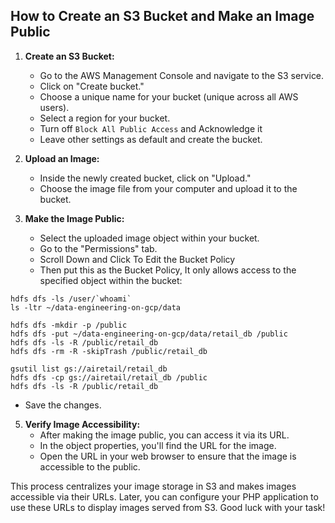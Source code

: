 ## How to Create an S3 Bucket and Make an Image Public

1. **Create an S3 Bucket:**
   - Go to the AWS Management Console and navigate to the S3 service.
   - Click on "Create bucket."
   - Choose a unique name for your bucket (unique across all AWS users).
   - Select a region for your bucket.
   - Turn off `Block All Public Access` and Acknowledge it
   - Leave other settings as default and create the bucket.

3. **Upload an Image:**
   - Inside the newly created bucket, click on "Upload."
   - Choose the image file from your computer and upload it to the bucket.

4. **Make the Image Public:**
   - Select the uploaded image object within your bucket.
   - Go to the "Permissions" tab.
   - Scroll Down and Click To Edit the Bucket Policy
   - Then put this as the Bucket Policy, It only allows access to the specified object within the bucket:
```shell
hdfs dfs -ls /user/`whoami`
ls -ltr ~/data-engineering-on-gcp/data

hdfs dfs -mkdir -p /public
hdfs dfs -put ~/data-engineering-on-gcp/data/retail_db /public
hdfs dfs -ls -R /public/retail_db
hdfs dfs -rm -R -skipTrash /public/retail_db

gsutil list gs://airetail/retail_db
hdfs dfs -cp gs://airetail/retail_db /public
hdfs dfs -ls -R /public/retail_db
```

   - Save the changes.

5. **Verify Image Accessibility:**
   - After making the image public, you can access it via its URL.
   - In the object properties, you'll find the URL for the image.
   - Open the URL in your web browser to ensure that the image is accessible to the public.

This process centralizes your image storage in S3 and makes images accessible via their URLs. Later, you can configure your PHP application to use these URLs to display images served from S3. Good luck with your task!
